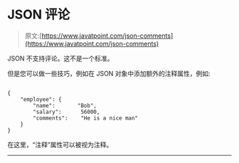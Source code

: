 # JSON 评论

> 原文:[https://www.javatpoint.com/json-comments](https://www.javatpoint.com/json-comments)

JSON 不支持评论。这不是一个标准。

但是您可以做一些技巧，例如在 JSON 对象中添加额外的注释属性，例如:

```

{
    "employee": {
        "name":       "Bob", 
        "salary":      56000, 
        "comments":    "He is a nice man"
    }
}

```

在这里，“注释”属性可以被视为注释。

* * *
